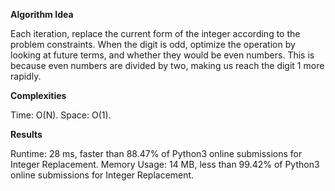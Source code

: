 **Algorithm Idea**

Each iteration, replace the current form of the 
integer according to the problem constraints. When 
the digit is odd, optimize the operation by  
looking at future terms, and whether they would be even 
numbers. This is because even numbers are divided by two, 
making us reach the digit 1 more rapidly.

**Complexities**

Time: O(N).
Space: O(1).

**Results**

Runtime: 28 ms, faster than 88.47% of Python3 online submissions for Integer Replacement.
Memory Usage: 14 MB, less than 99.42% of Python3 online submissions for Integer Replacement.
